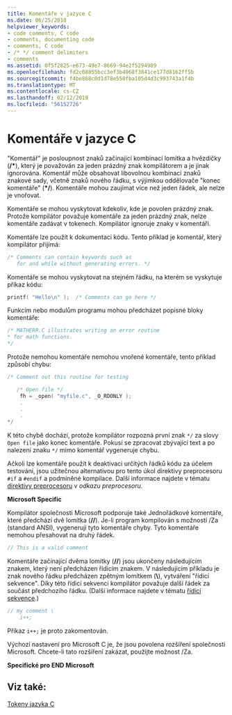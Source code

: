 ```yaml
---
title: Komentáře v jazyce C
ms.date: 06/25/2018
helpviewer_keywords:
- code comments, C code
- comments, documenting code
- comments, C code
- /* */ comment delimiters
- comments
ms.assetid: 0f5f2825-e673-49e7-8669-94e2f5294989
ms.openlocfilehash: fd2c08855bcc3ef3b4068f3841ce177d8162ff5b
ms.sourcegitcommit: f4be868c0d1d78e550fba105d4d3c993743a1f4b
ms.translationtype: MT
ms.contentlocale: cs-CZ
ms.lasthandoff: 02/12/2019
ms.locfileid: "56152726"
---
```

# <a name="c-comments"></a>Komentáře v jazyce C

"Komentář" je posloupnost znaků začínající kombinací lomítka a hvězdičky (<strong>/\*</strong>), který je považován za jeden prázdný znak kompilátorem a je jinak ignorována. Komentář může obsahovat libovolnou kombinaci znaků znakové sady, včetně znaků nového řádku, s výjimkou oddělovače "konec komentáře" (<strong>\*/</strong>). Komentáře mohou zaujímat více než jeden řádek, ale nelze je vnořovat.

Komentáře se mohou vyskytovat kdekoliv, kde je povolen prázdný znak. Protože kompilátor považuje komentáře za jeden prázdný znak, nelze komentáře zadávat v tokenech. Kompilátor ignoruje znaky v komentáři.

Komentáře lze použít k dokumentaci kódu. Tento příklad je komentář, který kompilátor přijímá:

```C
/* Comments can contain keywords such as
   for and while without generating errors. */
```

Komentáře se mohou vyskytovat na stejném řádku, na kterém se vyskytuje příkaz kódu:

```C
printf( "Hello\n" );  /* Comments can go here */
```

Funkcím nebo modulům programu mohou předcházet popisné bloky komentáře:

```C
/* MATHERR.C illustrates writing an error routine
* for math functions.
*/
```

Protože nemohou komentáře nemohou vnořené komentáře, tento příklad způsobí chybu:

```C
/* Comment out this routine for testing

   /* Open file */
    fh = _open( "myfile.c", _O_RDONLY );
    .
    .
    .
*/
```

K této chybě dochází, protože kompilátor rozpozná první znak `*/` za slovy `Open file` jako konec komentáře. Pokusí se zpracovat zbývající text a po nalezení znaku `*/` mimo komentář vygeneruje chybu.

Ačkoli lze komentáře použít k deaktivaci určitých řádků kódu za účelem testování, jsou užitečnou alternativou pro tento úkol direktivy preprocesoru `#if` a `#endif` a podmíněné kompilace. Další informace najdete v tématu [direktivy preprocesoru](../preprocessor/preprocessor-directives.md) v *odkazu preprocesoru*.

**Microsoft Specific**

Kompilátor společnosti Microsoft podporuje také Jednořádkové komentáře, které předchází dvě lomítka (__//__). Je-li program kompilován s možností /Za (standard ANSI), vygenerují tyto komentáře chyby. Tyto komentáře nemohou přesahovat na druhý řádek.

```C
// This is a valid comment
```

Komentáře začínající dvěma lomítky (__//__) jsou ukončeny následujícím znakem, který není předcházen řídicím znakem. V následujícím příkladu je znak nového řádku předcházen zpětným lomítkem (**\\**), vytváření "řídicí sekvence". Díky této řídicí sekvenci kompilátor považuje další řádek za součást předchozího řádku. (Další informace najdete v tématu [řídicí sekvence](../c-language/escape-sequences.md).)

```C
// my comment \
    i++;
```

Příkaz `i++;` je proto zakomentován.

Výchozí nastavení pro Microsoft C je, že jsou povolena rozšíření společnosti Microsoft. Chcete-li tato rozšíření zakázat, použijte možnost /Za.

**Specifické pro END Microsoft**

## <a name="see-also"></a>Viz také:

[Tokeny jazyka C](../c-language/c-tokens.md)
